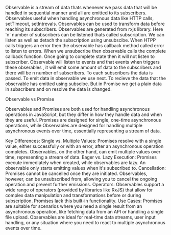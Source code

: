 Observable is a stream of data thats whenever we pass data that will be handled in sequential manner and all are emitted to its subscribers.
Observables useful when handling asynchronous data like HTTP calls, setTimeout, setIntrevals.
Observables can be used to transform data before reaching its subscribers. Observables are generated from rxjs library. Here 'n' number of subscribers can be listened thats called subscription. We can listen as well as detach the subscription using unsubscibe. When HTPP calls triggers an error then the observable has callback method called error to listen to errors. When we unsubscribe then observable calls the complete callback function. Once going to complete state then it will not listen to subscriber.
Observable will listen to events and that events when triggers these obserables , it will emit some amount of data to the subscribers and there will be n number of subscribers. To each subscribers the data is passed.
To emit data in observable we use next. To recieve the data that the observable has emitted using subscibe.
But in Promise we get a plain data in subscribers and on resolve the data is changed.





Observable vs Promise

Observables and Promises are both used for handling asynchronous operations in JavaScript, but they differ in how they handle data and when they are useful. Promises are designed for single, one-time asynchronous operations, while Observables are designed for handling multiple asynchronous events over time, essentially representing a stream of data. 

Key Differences: 
Single vs. Multiple Values:
Promises resolve with a single value, either successfully or with an error, after an asynchronous operation completes. Observables, on the other hand, can emit multiple values over time, representing a stream of data. 
Eager vs. Lazy Execution:
Promises execute immediately when created, while observables are lazy. An observable only starts emitting values when it's subscribed to. 
Cancellation:
Promises cannot be cancelled once they are initiated. Observables, however, can be unsubscribed from, allowing you to cancel the ongoing operation and prevent further emissions. 
Operators:
Observables support a wide range of operators (provided by libraries like RxJS) that allow for complex data manipulation and transformations before or during subscription. Promises lack this built-in functionality. 
Use Cases:
Promises are suitable for scenarios where you need a single result from an asynchronous operation, like fetching data from an API or handling a single file upload. Observables are ideal for real-time data streams, user input handling, or any situation where you need to react to multiple asynchronous events over time. 
